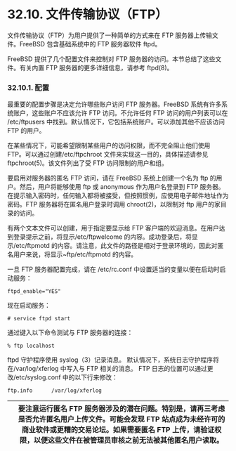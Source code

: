 # 32.10. 文件传输协议（FTP）

文件传输协议（FTP）为用户提供了一种简单的方式来在 FTP 服务器上传输文件。FreeBSD 包含基础系统中的 FTP 服务器软件 ftpd。

FreeBSD 提供了几个配置文件来控制对 FTP 服务器的访问。本节总结了这些文件。有关内置 FTP 服务器的更多详细信息，请参考 ftpd(8)。

### 32.10.1. 配置

最重要的配置步骤是决定允许哪些账户访问 FTP 服务器。FreeBSD 系统有许多系统账户，这些账户不应该允许 FTP 访问。不允许任何 FTP 访问的用户列表可以在 /etc/ftpusers 中找到。默认情况下，它包括系统账户。可以添加其他不应该访问 FTP 的用户。

在某些情况下，可能希望限制某些用户的访问权限，而不完全阻止他们使用 FTP。可以通过创建/etc/ftpchroot 文件来实现这一目的，具体描述请参见 ftpchroot(5)。该文件列出了受 FTP 访问限制的用户和组。

要启用对服务器的匿名 FTP 访问，请在 FreeBSD 系统上创建一个名为 ftp 的用户。然后，用户将能够使用 ftp 或 anonymous 作为用户名登录到 FTP 服务器。在提示输入密码时，任何输入都将被接受，但按照惯例，应使用电子邮件地址作为密码。FTP 服务器将在匿名用户登录时调用 chroot(2)，以限制对 ftp 用户的家目录的访问。

有两个文本文件可以创建，用于指定要显示给 FTP 客户端的欢迎消息。在用户达到登录提示之前，将显示/etc/ftpwelcome 的内容。成功登录后，将显示/etc/ftpmotd 的内容。请注意，此文件的路径是相对于登录环境的，因此对匿名用户来说，将显示~ftp/etc/ftpmotd 的内容。

一旦 FTP 服务器配置完成，请在 /etc/rc.conf 中设置适当的变量以便在启动时启动服务：

```
ftpd_enable="YES"
```

现在启动服务：

```
# service ftpd start
```

通过键入以下命令测试与 FTP 服务器的连接：

```
% ftp localhost
```

ftpd 守护程序使用 syslog（3）记录消息。 默认情况下，系统日志守护程序将在/var/log/xferlog 中写入与 FTP 相关的消息。 FTP 日志的位置可以通过更改/etc/syslog.conf 中的以下行来修改：

```
ftp.info      /var/log/xferlog
```

|  | 要注意运行匿名 FTP 服务器涉及的潜在问题。特别是，请再三考虑是否允许匿名用户上传文件。可能会发现 FTP 站点成为未经许可的商业软件或更糟的交易论坛。如果需要匿名 FTP 上传，请验证权限，以便这些文件在被管理员审核之前无法被其他匿名用户读取。 |
| -- | ------------------------------------------------------------------------------------------------------------------------------------------------------------------------------------------------------------------------------------------- |
